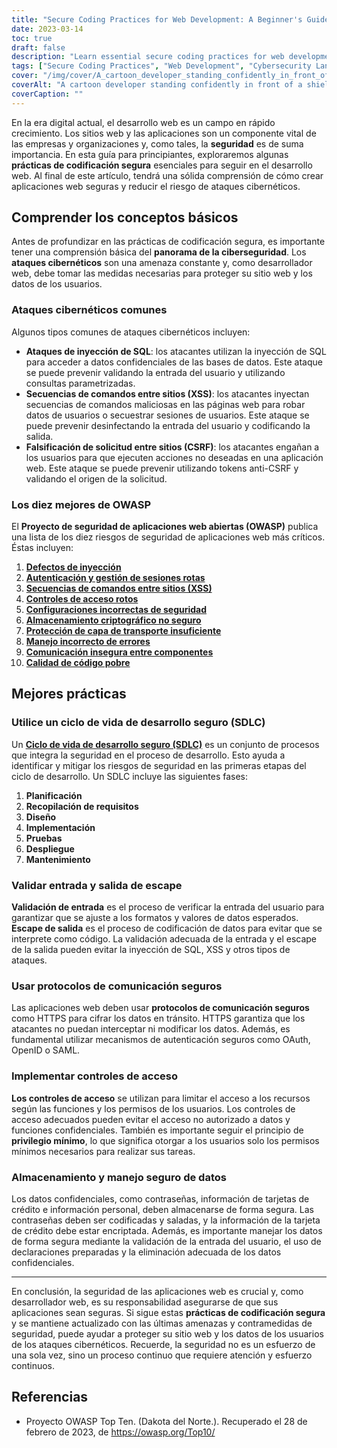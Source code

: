 ```yaml
---
title: "Secure Coding Practices for Web Development: A Beginner's Guide"
date: 2023-03-14
toc: true
draft: false
description: "Learn essential secure coding practices for web development to build secure web applications and reduce the risk of cyber attacks."
tags: ["Secure Coding Practices", "Web Development", "Cybersecurity Landscape", "OWASP Top Ten", "SQL Injection Attacks", "XSS", "CSRF", "Secure Development Lifecycle", "Input Validation", "Output Escaping", "Secure Communication Protocols", "Access Controls", "Data Storage and Handling", "Least Privilege", "Password Hashing", "Data Encryption", "Prepared Statements", "Sensitive Data", "Cyber Attacks", "Web Security"]
cover: "/img/cover/A_cartoon_developer_standing_confidently_in_front_of_a_shield.png"
coverAlt: "A cartoon developer standing confidently in front of a shield with a lock symbol while holding a laptop."
coverCaption: ""
---
```

 En la era digital actual, el desarrollo web es un campo en rápido crecimiento. Los sitios web y las aplicaciones son un componente vital de las empresas y organizaciones y, como tales, la **seguridad** es de suma importancia. En esta guía para principiantes, exploraremos algunas **prácticas de codificación segura** esenciales para seguir en el desarrollo web. Al final de este artículo, tendrá una sólida comprensión de cómo crear aplicaciones web seguras y reducir el riesgo de ataques cibernéticos.  ## Comprender los conceptos básicos  Antes de profundizar en las prácticas de codificación segura, es importante tener una comprensión básica del **panorama de la ciberseguridad**. Los **ataques cibernéticos** son una amenaza constante y, como desarrollador web, debe tomar las medidas necesarias para proteger su sitio web y los datos de los usuarios.  ### Ataques cibernéticos comunes  Algunos tipos comunes de ataques cibernéticos incluyen:  - **Ataques de inyección de SQL**: los atacantes utilizan la inyección de SQL para acceder a datos confidenciales de las bases de datos. Este ataque se puede prevenir validando la entrada del usuario y utilizando consultas parametrizadas. - **Secuencias de comandos entre sitios (XSS)**: los atacantes inyectan secuencias de comandos maliciosas en las páginas web para robar datos de usuarios o secuestrar sesiones de usuarios. Este ataque se puede prevenir desinfectando la entrada del usuario y codificando la salida. - **Falsificación de solicitud entre sitios (CSRF)**: los atacantes engañan a los usuarios para que ejecuten acciones no deseadas en una aplicación web. Este ataque se puede prevenir utilizando tokens anti-CSRF y validando el origen de la solicitud.  ### Los diez mejores de OWASP  El **Proyecto de seguridad de aplicaciones web abiertas (OWASP)** publica una lista de los diez riesgos de seguridad de aplicaciones web más críticos. Éstas incluyen:  1. [**Defectos de inyección**](https://owasp.org/www-community/Injection_Flaws) 2. [**Autenticación y gestión de sesiones rotas**](https://owasp.org/www-project-top-ten/2017/A2_2017-Broken_Authentication.html) 3. [**Secuencias de comandos entre sitios (XSS)**](https://owasp.org/www-project-top-ten/2017/A7_2017-Cross-Site_Scripting_(XSS).html) 4. [**Controles de acceso rotos**](https://owasp.org/www-project-top-ten/2017/A5_2017-Broken_Access_Control.html) 5. [**Configuraciones incorrectas de seguridad**](https://owasp.org/www-project-top-ten/2017/A6_2017-Security_Misconfiguration.html) 6. [**Almacenamiento criptográfico no seguro**](https://owasp.deteact.com/cheat/cheatsheets/Cryptographic_Storage_Cheat_Sheet.html) 7. [**Protección de capa de transporte insuficiente**](https://owasp.org/www-project-mobile-top-10/2014-risks/m3-insufficient-transport-layer-protection) 8. [**Manejo incorrecto de errores**](https://owasp.org/www-community/Improper_Error_Handling) 9. [**Comunicación insegura entre componentes**](https://owasp.org/www-project-mobile-top-10/2016-risks/m3-insecure-communication) 10. [**Calidad de código pobre**](https://owasp.org/www-project-mobile-top-10/2016-risks/m7-client-code-quality)  ## Mejores prácticas  ### Utilice un ciclo de vida de desarrollo seguro (SDLC)  Un [**Ciclo de vida de desarrollo seguro (SDLC)**](https://en.wikipedia.org/wiki/Systems_development_life_cycle) es un conjunto de procesos que integra la seguridad en el proceso de desarrollo. Esto ayuda a identificar y mitigar los riesgos de seguridad en las primeras etapas del ciclo de desarrollo. Un SDLC incluye las siguientes fases:  1. **Planificación** 2. **Recopilación de requisitos** 3. **Diseño** 4. **Implementación** 5. **Pruebas** 6. **Despliegue** 7. **Mantenimiento**  ### Validar entrada y salida de escape  **Validación de entrada** es el proceso de verificar la entrada del usuario para garantizar que se ajuste a los formatos y valores de datos esperados. **Escape de salida** es el proceso de codificación de datos para evitar que se interprete como código. La validación adecuada de la entrada y el escape de la salida pueden evitar la inyección de SQL, XSS y otros tipos de ataques.  ### Usar protocolos de comunicación seguros  Las aplicaciones web deben usar **protocolos de comunicación seguros** como HTTPS para cifrar los datos en tránsito. HTTPS garantiza que los atacantes no puedan interceptar ni modificar los datos. Además, es fundamental utilizar mecanismos de autenticación seguros como OAuth, OpenID o SAML.  ### Implementar controles de acceso  **Los controles de acceso** se utilizan para limitar el acceso a los recursos según las funciones y los permisos de los usuarios. Los controles de acceso adecuados pueden evitar el acceso no autorizado a datos y funciones confidenciales. También es importante seguir el principio de **privilegio mínimo**, lo que significa otorgar a los usuarios solo los permisos mínimos necesarios para realizar sus tareas.  ### Almacenamiento y manejo seguro de datos  Los datos confidenciales, como contraseñas, información de tarjetas de crédito e información personal, deben almacenarse de forma segura. Las contraseñas deben ser codificadas y saladas, y la información de la tarjeta de crédito debe estar encriptada. Además, es importante manejar los datos de forma segura mediante la validación de la entrada del usuario, el uso de declaraciones preparadas y la eliminación adecuada de los datos confidenciales.  ______  En conclusión, la seguridad de las aplicaciones web es crucial y, como desarrollador web, es su responsabilidad asegurarse de que sus aplicaciones sean seguras. Si sigue estas **prácticas de codificación segura** y se mantiene actualizado con las últimas amenazas y contramedidas de seguridad, puede ayudar a proteger su sitio web y los datos de los usuarios de los ataques cibernéticos. Recuerde, la seguridad no es un esfuerzo de una sola vez, sino un proceso continuo que requiere atención y esfuerzo continuos.  ## Referencias  - Proyecto OWASP Top Ten. (Dakota del Norte.). Recuperado el 28 de febrero de 2023, de https://owasp.org/Top10/